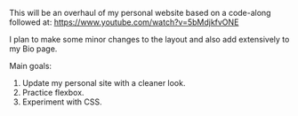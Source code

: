 This will be an overhaul of my personal website based on a code-along followed at:
https://www.youtube.com/watch?v=5bMdjkfvONE

I plan to make some minor changes to the layout and also add extensively to my Bio page. 

Main goals:
1. Update my personal site with a cleaner look.
2. Practice flexbox.
3. Experiment with CSS.

